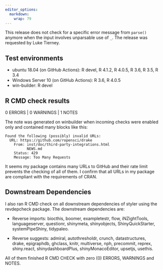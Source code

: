```yaml
---
editor_options: 
  markdown: 
    wrap: 79
---
```


This release does not check for a specific error message from `parse()` anymore
when the input involves unparsable use of `_`. The release was requested by
Luke Tierney.

## Test environments

-   ubuntu 18.04 (on GitHub Actions): R devel, R 4.1.2, R 4.0.5, R 3.6, R 3.5,
    R 3.4
-   Windows Server 10 (on GitHub Actions): R 3.6, R 4.0.5
-   win-builder: R devel

## R CMD check results

0 ERRORS \| 0 WARNINGS \| 1 NOTES

The note was generated on winbuilder when incoming checks were enabled only and
contained many blocks like this:

    Found the following (possibly) invalid URLs:
      URL: https://github.com/ropensci/drake
        From: inst/doc/third-party-integrations.html
              NEWS.md
        Status: 429
        Message: Too Many Requests

It seems my package contains many URLs to GitHub and their rate limit prevents
the checking of all of them. I confirm that all URLs in my package are
compliant with the requirements of CRAN.

## Downstream Dependencies

I also ran R CMD check on all downstream dependencies of styler using the
revdepcheck package. The downstream dependencies are:

-   Reverse imports: biocthis, boomer, exampletestr, flow, iNZightTools,
    languageserver, questionr, shinymeta, shinyobjects, ShinyQuickStarter,
    systemPipeShiny, tidypaleo.

-   Reverse suggests: admiral, autothresholdr, crunch, datastructures, drake,
    epigraphdb, ghclass, knitr, multiverse, nph, precommit, reprex,
    shiny.react, shinydashboardPlus, shinyMonacoEditor, upsetjs, usethis.

All of them finished R CMD CHECK with zero (0) ERRORS, WARNINGS and NOTES.
